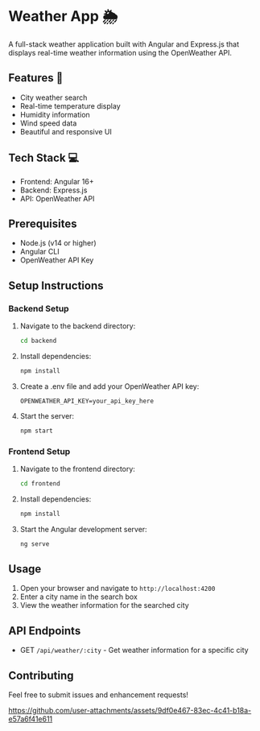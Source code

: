 # Weather App 🌦️

A full-stack weather application built with Angular and Express.js that displays real-time weather information using the OpenWeather API.

## Features 🌟
- City weather search
- Real-time temperature display
- Humidity information
- Wind speed data
- Beautiful and responsive UI

## Tech Stack 💻
- Frontend: Angular 16+
- Backend: Express.js
- API: OpenWeather API

## Prerequisites
- Node.js (v14 or higher)
- Angular CLI
- OpenWeather API Key

## Setup Instructions

### Backend Setup
1. Navigate to the backend directory:
   ```bash
   cd backend
   ```
2. Install dependencies:
   ```bash
   npm install
   ```
3. Create a .env file and add your OpenWeather API key:
   ```
   OPENWEATHER_API_KEY=your_api_key_here
   ```
4. Start the server:
   ```bash
   npm start
   ```

### Frontend Setup
1. Navigate to the frontend directory:
   ```bash
   cd frontend
   ```
2. Install dependencies:
   ```bash
   npm install
   ```
3. Start the Angular development server:
   ```bash
   ng serve
   ```

## Usage
1. Open your browser and navigate to `http://localhost:4200`
2. Enter a city name in the search box
3. View the weather information for the searched city

## API Endpoints
- GET `/api/weather/:city` - Get weather information for a specific city

## Contributing
Feel free to submit issues and enhancement requests!

https://github.com/user-attachments/assets/9df0e467-83ec-4c41-b18a-e57a6f41e611

 




